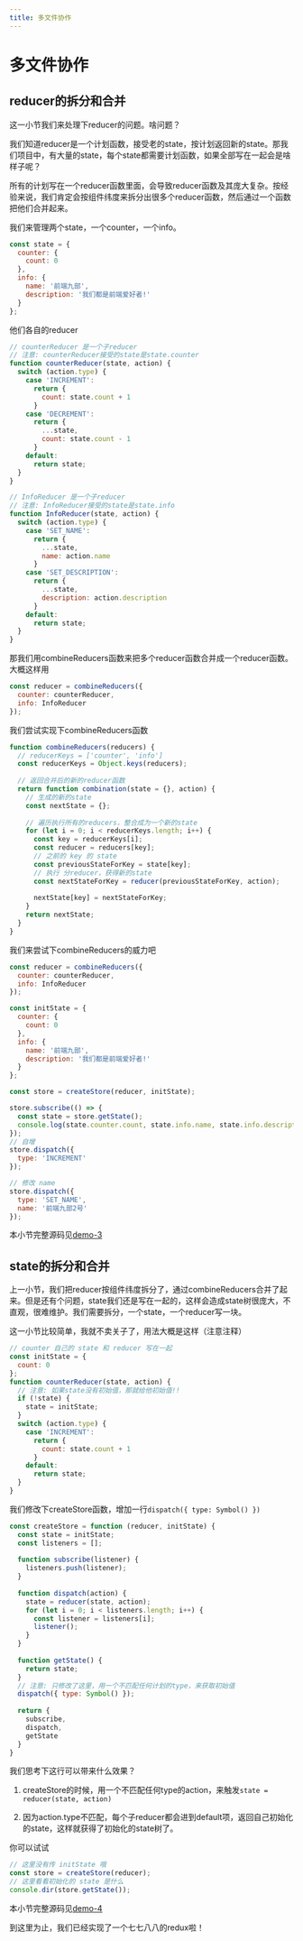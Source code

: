 ```yaml
---
title: 多文件协作
---
```


# 多文件协作

## reducer的拆分和合并

这一小节我们来处理下reducer的问题。啥问题？

我们知道reducer是一个计划函数，接受老的state，按计划返回新的state。那我们项目中，有大量的state，每个state都需要计划函数，如果全部写在一起会是啥样子呢？

所有的计划写在一个reducer函数里面，会导致reducer函数及其庞大复杂。按经验来说，我们肯定会按组件纬度来拆分出很多个reducer函数，然后通过一个函数把他们合并起来。

我们来管理两个state，一个counter，一个info。

```js
const state = {
  counter: {
    count: 0
  },
  info: {
    name: '前端九部',
    description: '我们都是前端爱好者!'
  }
};
```

他们各自的reducer

```js
// counterReducer 是一个子reducer
// 注意: counterReducer接受的state是state.counter
function counterReducer(state, action) {
  switch (action.type) {
    case 'INCREMENT':
      return {
        count: state.count + 1
      }
    case 'DECREMENT':
      return {
        ...state,
        count: state.count - 1
      }
    default:
      return state;
  }
}
```

```js
// InfoReducer 是一个子reducer
// 注意: InfoReducer接受的state是state.info
function InfoReducer(state, action) {
  switch (action.type) {
    case 'SET_NAME':
      return {
        ...state,
        name: action.name
      }
    case 'SET_DESCRIPTION':
      return {
        ...state,
        description: action.description
      }
    default:
      return state;
  }
}
```

那我们用combineReducers函数来把多个reducer函数合并成一个reducer函数。大概这样用

```js
const reducer = combineReducers({
  counter: counterReducer,
  info: InfoReducer
});
```

我们尝试实现下combineReducers函数

```js
function combineReducers(reducers) {
  // reducerKeys = ['counter', 'info']
  const reducerKeys = Object.keys(reducers);
  
  // 返回合并后的新的reducer函数
  return function combination(state = {}, action) {
    // 生成的新的state
    const nextState = {};
    
    // 遍历执行所有的reducers，整合成为一个新的state
    for (let i = 0; i < reducerKeys.length; i++) {
      const key = reducerKeys[i];
      const reducer = reducers[key];
      // 之前的 key 的 state
      const previousStateForKey = state[key];
      // 执行 分reducer，获得新的state
      const nextStateForKey = reducer(previousStateForKey, action);
      
      nextState[key] = nextStateForKey;
    }
    return nextState;
  }
}
```

我们来尝试下combineReducers的威力吧

```js
const reducer = combineReducers({
  counter: counterReducer,
  info: InfoReducer
});

const initState = {
  counter: {
    count: 0
  },
  info: {
    name: '前端九部',
    description: '我们都是前端爱好者!'
  }
};

const store = createStore(reducer, initState);

store.subscribe(() => {
  const state = store.getState();
  console.log(state.counter.count, state.info.name, state.info.description);
});
// 自增
store.dispatch({
  type: 'INCREMENT'
});

// 修改 name
store.dispatch({
  type: 'SET_NAME',
  name: '前端九部2号'
});
```

本小节完整源码见[demo-3](https://github.com/frontend9/redux-demo/tree/master/demo-3)



## state的拆分和合并

上一小节，我们把reducer按组件纬度拆分了，通过combineReducers合并了起来。但是还有个问题，state我们还是写在一起的，这样会造成state树很庞大，不直观，很难维护。我们需要拆分，一个state，一个reducer写一块。

这一小节比较简单，我就不卖关子了，用法大概是这样（注意注释）

```js
// counter 自己的 state 和 reducer 写在一起
const initState = {
  count: 0
};
function counterReducer(state, action) {
  // 注意: 如果state没有初始值，那就给他初始值!!
  if (!state) {
    state = initState;
  }
  switch (action.type) {
    case 'INCREMENT':
      return {
        count: state.count + 1
      }
    default:
      return state;
  }
}
```

我们修改下createStore函数，增加一行`dispatch({ type: Symbol() })`

```js
const createStore = function (reducer, initState) {
  const state = initState;
  const listeners = [];
  
  function subscribe(listener) {
    listeners.push(listener);
  }
  
  function dispatch(action) {
    state = reducer(state, action);
    for (let i = 0; i < listeners.length; i++) {
      const listener = listeners[i];
      listener();
    }
  }
  
  function getState() {
    return state;
  }
  // 注意: 只修改了这里，用一个不匹配任何计划的type，来获取初始值
  dispatch({ type: Symbol() });
  
  return {
    subscribe,
    dispatch,
    getState
  }
}
```

我们思考下这行可以带来什么效果？

1. createStore的时候，用一个不匹配任何type的action，来触发`state = reducer(state, action)`

2. 因为action.type不匹配，每个子reducer都会进到default项，返回自己初始化的state，这样就获得了初始化的state树了。

你可以试试

```js
// 这里没有传 initState 哦
const store = createStore(reducer);
// 这里看看初始化的 state 是什么
console.dir(store.getState());
```

本小节完整源码见[demo-4](https://github.com/frontend9/redux-demo/tree/master/demo-4)

到这里为止，我们已经实现了一个七七八八的redux啦！

